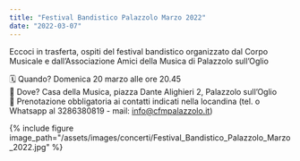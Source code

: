 ```yaml
---
title: "Festival Bandistico Palazzolo Marzo 2022"
date: "2022-03-07"
---
```

Eccoci in trasferta, ospiti del festival bandistico organizzato dal Corpo Musicale e dall’Associazione Amici della Musica di Palazzolo sull’Oglio

🗓 Quando? Domenica 20 marzo alle ore 20.45  
📌 Dove? Casa della Musica, piazza Dante Alighieri 2, Palazzolo sull’Oglio  
📝 Prenotazione obbligatoria ai contatti indicati nella locandina (tel. o Whatsapp al 3286380819 - mail: info@cfmpalazzolo.it)  

{% include figure image_path="/assets/images/concerti/Festival_Bandistico_Palazzolo_Marzo_2022.jpg" %}
